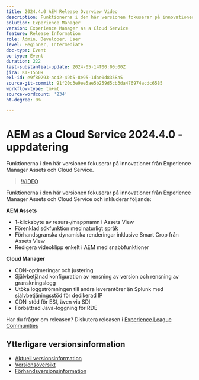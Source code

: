 ```yaml
---
title: 2024.4.0 AEM Release Overview Video
description: Funktionerna i den här versionen fokuserar på innovationer från Experience Manager Assets och Cloud Service och omfattar följande:AEM Assets:1-click asset asset/ folder rename in Assets ViewEnklare sökning med naturligt språkFörhandsgranska dynamiska renderingar inklusive Smart Crop from Assets View Edit Videos easily within AEM with Express Quick ActionsCloud Manager:CDN optimizations and tuningSjälvserverkonfiguration av versionsrensning och granskningsloggens rensningsunderhållsaktiviteterUtöka direktuppspelningen till andra leverantörer än Splunk, med självbetjäningsstöd för dedikerad IP-supportCDN-stöd för ESI, även via SDIImproved Java log experience for RDE
solution: Experience Manager
version: Experience Manager as a Cloud Service
feature: Release Information
role: Admin, Developer, User
level: Beginner, Intermediate
doc-type: Event
oc-type: Event
duration: 222
last-substantial-update: 2024-05-14T00:00:00Z
jira: KT-15509
exl-id: e9f80293-ac42-49b5-8e95-1dae0d8358a5
source-git-commit: 91f20c3e9ee5ae5b259d5cb3da476974acdc6585
workflow-type: tm+mt
source-wordcount: '234'
ht-degree: 0%

---
```


# AEM as a Cloud Service 2024.4.0 - uppdatering

Funktionerna i den här versionen fokuserar på innovationer från Experience Manager Assets och Cloud Service.

>[!VIDEO](https://video.tv.adobe.com/v/3446309/?learn=on&captions=swe)

Funktionerna i den här versionen fokuserar på innovationer från Experience Manager Assets och Cloud Service och inkluderar följande:

**AEM Assets**
* 1-klicksbyte av resurs-/mappnamn i Assets View
* Förenklad sökfunktion med naturligt språk
* Förhandsgranska dynamiska renderingar inklusive Smart Crop från Assets View
* Redigera videoklipp enkelt i AEM med snabbfunktioner

**Cloud Manager**
* CDN-optimeringar och justering
* Självbetjänad konfiguration av rensning av version och rensning av granskningslogg
* Utöka loggströmningen till andra leverantörer än Splunk med självbetjäningsstöd för dedikerad IP
* CDN-stöd för ESI, även via SDI
* Förbättrad Java-loggning för RDE

Har du frågor om releasen?  Diskutera releasen i [Experience League Communities](https://adobe.ly/44Ofo8H)

## Ytterligare versionsinformation

* [Aktuell versionsinformation](https://experienceleague.adobe.com/docs/experience-manager-cloud-service/content/release-notes/home.html?lang=sv-SE)
* [Versionsöversikt](https://experienceleague.adobe.com/docs/experience-manager-release-information/aem-release-updates/update-releases-roadmap.html?lang=sv-SE)
* [Förhandsversionsinformation](https://experienceleague.adobe.com/docs/experience-manager-cloud-service/content/release-notes/prerelease.html?lang=sv-SE)
